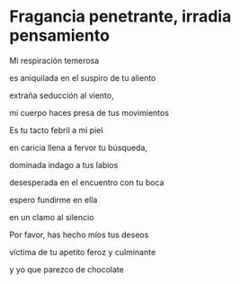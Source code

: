 # Fragancia penetrante, irradia pensamiento

Mi respiración temerosa

es aniquilada en el suspiro de tu aliento

extraña seducción al viento,

mi cuerpo haces presa de tus movimientos

Es tu tacto febril a mi piel

en caricia llena a fervor tu búsqueda,

dominada indago a tus labios

desesperada en el encuentro con tu boca

espero fundirme en ella

en un clamo al silencio

Por favor, has hecho míos tus deseos

víctima de tu apetito feroz y culminante

y yo que parezco de chocolate
